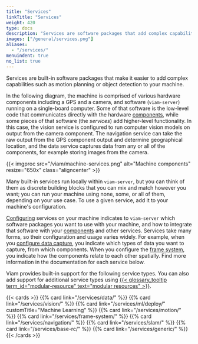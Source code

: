 ```yaml
---
title: "Services"
linkTitle: "Services"
weight: 420
type: docs
description: "Services are software packages that add complex capabilities such as motion planning or object detection to your machine."
images: ["/general/services.png"]
aliases:
  - "/services/"
menuindent: true
no_list: true
---
```


Services are built-in software packages that make it easier to add complex capabilities such as motion planning or object detection to your machine.

In the following diagram, the machine is comprised of various hardware components including a GPS and a camera, and software (`viam-server`) running on a single-board computer.
Some of that software is the low-level code that communicates directly with the hardware [components](/components/), while some pieces of that software (the _services_) add higher-level functionality.
In this case, the vision service is configured to run computer vision models on output from the camera component.
The navigation service can take the raw output from the GPS component output and determine geographical location, and the data service captures data from any or all of the components, for example storing images from the camera.

{{< imgproc src="/viam/machine-services.png" alt="Machine components" resize="650x" class="aligncenter" >}}
<br>

Many built-in services run locally within `viam-server`, but you can think of them as discrete building blocks that you can mix and match however you want; you can run your machine using none, some, or all of them, depending on your use case.
To use a given service, add it to your machine's configuration.

[Configuring](/configure/#services) services on your machine indicates to `viam-server` which software packages you want to use with your machine, and how to integrate that software with your [components](/components/) and other services.
Services take many forms, so their configuration and usage varies widely.
For example, when you [configure data capture](/services/data/capture-sync/), you indicate which types of data you want to capture, from which components.
When you configure the [frame system](/services/frame-system/), you indicate how the components relate to each other spatially.
Find more information in the documentation for each service below.

Viam provides built-in support for the following service types.
You can also add support for additional service types using [{{< glossary_tooltip term_id="modular-resource" text="modular resources" >}}](/registry/).

{{< cards >}}
{{% card link="/services/data/" %}}
{{% card link="/services/vision/" %}}
{{% card link="/services/ml/deploy/" customTitle="Machine Learning" %}}
{{% card link="/services/motion/" %}}
{{% card link="/services/frame-system/" %}}
{{% card link="/services/navigation/" %}}
{{% card link="/services/slam/" %}}
{{% card link="/services/base-rc/" %}}
{{% card link="/services/generic/" %}}
{{< /cards >}}
